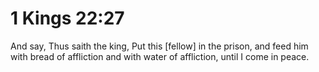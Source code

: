 # 1 Kings 22:27

And say, Thus saith the king, Put this [fellow] in the prison, and feed him with bread of affliction and with water of affliction, until I come in peace.